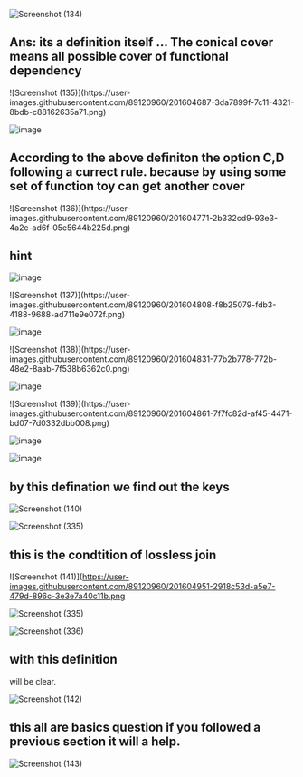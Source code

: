 
![Screenshot (134)](https://user-images.githubusercontent.com/89120960/201604604-c17c4572-e579-4ce9-857b-1a45e8da4396.png)

<h2>Ans: its a definition itself ... The conical cover means all possible cover of functional dependency</h2> 
<div></div>
![Screenshot (135)](https://user-images.githubusercontent.com/89120960/201604687-3da7899f-7c11-4321-8bdb-c88162635a71.png)

![image](https://user-images.githubusercontent.com/89120960/204488889-8d8326a6-d869-4089-957e-22c4c4629e3c.png)

<h2>According to the above definiton the option C,D following a currect rule. because by using some set of function toy can get another cover</h2>
<div></div>
![Screenshot (136)](https://user-images.githubusercontent.com/89120960/201604771-2b332cd9-93e3-4a2e-ad6f-05e5644b225d.png)

<h2>hint</h2>

![image](https://user-images.githubusercontent.com/89120960/204489725-f6267d59-cb71-4b25-8420-bba19d1df719.png)
<div></div>
![Screenshot (137)](https://user-images.githubusercontent.com/89120960/201604808-f8b25079-fdb3-4188-9688-ad711e9e072f.png)

![image](https://user-images.githubusercontent.com/89120960/204489913-fb920972-71dc-4ae7-8112-7c91ef2c2b5d.png)
<div></div>
![Screenshot (138)](https://user-images.githubusercontent.com/89120960/201604831-77b2b778-772b-48e2-8aab-7f538b6362c0.png)

![image](https://user-images.githubusercontent.com/89120960/204490891-8329422d-e5e3-4e75-aee9-9117f383e45e.png)

<div></div>
![Screenshot (139)](https://user-images.githubusercontent.com/89120960/201604861-7f7fc82d-af45-4471-bd07-7d0332dbb008.png)

![image](https://user-images.githubusercontent.com/89120960/204492076-62f1bd7d-81e8-497f-a78b-c6fdfe2226e3.png)

![image](https://user-images.githubusercontent.com/89120960/204492153-7d1c4491-0024-4e0b-bab4-f54040e951ae.png)
<div></div>
<h2>by this defination we find out the keys </h2>

![Screenshot (140)](https://user-images.githubusercontent.com/89120960/201604902-dfc9cbb6-ff8f-40b9-8f7c-5d72321986ac.png)

![Screenshot (335)](https://user-images.githubusercontent.com/89120960/204493745-fbbd4544-1b4b-4d5d-b9f6-e1c099856252.png)
<h2>this is the condtition of lossless join</h2>
 <div> </div>
 
![Screenshot (141)](https://user-images.githubusercontent.com/89120960/201604951-2918c53d-a5e7-479d-896c-3e3e7a40c11b.png

![Screenshot (335)](https://user-images.githubusercontent.com/89120960/204494219-73b70713-96ee-44d1-8dd0-4da0c813ce80.png)

![Screenshot (336)](https://user-images.githubusercontent.com/89120960/204494239-ac822802-071d-4a1d-9917-b9c375d98116.png)
<h2> with this definition</h2> will be clear. 

<div></div>


![Screenshot (142)](https://user-images.githubusercontent.com/89120960/201604982-7de22181-83d2-40a1-9968-e198403788f3.png)

<h2> this all are basics question if you followed a previous section it will a help.</h2>
<div></div>

![Screenshot (143)](https://user-images.githubusercontent.com/89120960/201605024-d151a8ae-ee44-4843-a783-e0ab146fbae9.png)


<div></div>
